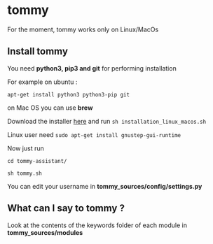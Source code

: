 # tommy
For the moment, tommy works only on Linux/MacOs

## Install tommy

You need **python3, pip3 and git** for performing installation

For example on ubuntu : 

`apt-get install python3 python3-pip git`

on Mac OS you can use **brew**

Download the installer [here](https://1drv.ms/u/s!AildMZx29uVYgQhmXqt7yM4-8T4Q) and run
`sh installation_linux_macos.sh`

Linux user need `sudo apt-get install gnustep-gui-runtime`

Now just run

`
cd tommy-assistant/
`

`
sh tommy.sh
`

You can edit your username in **tommy_sources/config/settings.py**

## What can I say to tommy ?

Look at the contents of the keywords folder of each module in **tommy_sources/modules**



